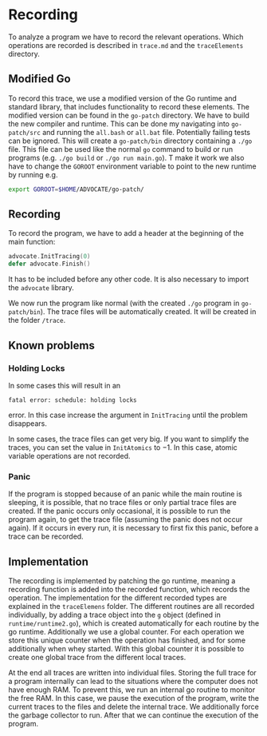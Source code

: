 # Recording

To analyze a program we have to record the relevant operations. Which operations are recorded is described in `trace.md` and the `traceElements` directory.

## Modified Go

To record this trace, we use a modified version of the Go runtime and standard library, that includes functionality to record these elements. The modified version can be found in the `go-patch` directory. We have to build the new compiler and runtime. This can be done my navigating into `go-patch/src` and running the `all.bash` or `all.bat` file. Potentially failing tests can be ignored. This will create a `go-patch/bin` directory containing a `./go` file. This file can be used like the normal `go` command to build or run programs (e.g. `./go build` or `./go run main.go`). T make it work we also have to change the `GOROOT` environment variable to point to the new runtime by running e.g.

```bash
export GOROOT=$HOME/ADVOCATE/go-patch/
```

## Recording

To record the program, we have to add a header at the beginning of the main function:

```go
advocate.InitTracing(0)
defer advocate.Finish()
```

It has to be included before any other code. It is also necessary to import the `advocate` library. 

We now run the program like normal (with the created `./go` program in `go-patch/bin`). The trace files will be automatically created. It will be created in the folder `/trace`.

## Known problems

### Holding Locks

In some cases this will result in an

```
fatal error: schedule: holding locks
```

error. In this case increase the argument in `InitTracing` until
the problem disappears.

In some cases, the trace files can get very big. If you want to simplify the 
traces, you can set the value in `InitAtomics` to $-1$. In this case, 
atomic variable operations are not recorded. 

### Panic

If the program is stopped because of an panic while the main routine is
sleeping, it is possible, that no trace files or only partial trace files are
created. If the panic
occurs only occasional, it is possible to run the program again, to get
the trace file (assuming the panic does not occur again). If it occurs
in every run, it is necessary to first fix this panic, before a trace can
be recorded.

## Implementation
The recording is implemented by patching the go runtime, meaning a recording 
function is added into the recorded function, which records the operation.
The implementation for the different recorded types are explained in the `traceElemens`
folder. The different routines are all recorded individually, by adding a trace 
object into the `g` object (defined in `runtime/runtime2.go`), which is created 
automatically for each routine by the go runtime. Additionally we use a global 
counter. For each operation we store this unique counter when the operation
has finished, and for some additionally when whey started. With this global counter 
it is possible to create one global trace from the different local traces.

At the end all traces are written into individual files. Storing the full trace 
for a program internally can lead to the situations where the computer does not 
have enough RAM. To prevent this, we run an internal go routine to monitor the 
free RAM. In this case, we pause the execution of the program, write the current 
traces to the files and delete the internal trace. We additionally force the 
garbage collector to run. After that we can continue the execution of the 
program.